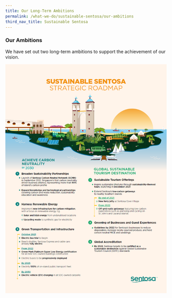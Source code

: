 ```yaml
---
title: Our Long-Term Ambitions
permalink: /what-we-do/sustainable-sentosa/our-ambitions
third_nav_title: Sustainable Sentosa
---
```

### **Our Ambitions**
We have set out two long-term ambitions to support the achievement of our vision.

<img src="/images/what-we-do/sustainable-sentosa/infographic.png" alt="Image of Infographic"/>